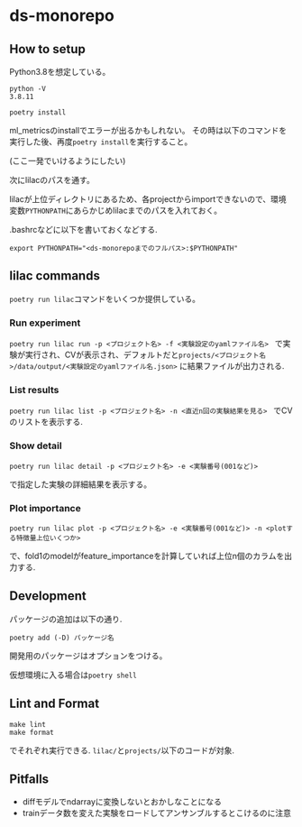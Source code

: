# ds-monorepo

## How to setup

Python3.8を想定している。

```
python -V
3.8.11
```
`poetry install`

ml_metricsのinstallでエラーが出るかもしれない。
その時は以下のコマンドを実行した後、再度`poetry install`を実行すること。

(ここ一発でいけるようにしたい)


次にlilacのパスを通す。

lilacが上位ディレクトリにあるため、各projectからimportできないので、環境変数`PYTHONPATH`にあらかじめlilacまでのパスを入れておく。

.bashrcなどに以下を書いておくなどする.

```
export PYTHONPATH="<ds-monorepoまでのフルパス>:$PYTHONPATH"
```

## lilac commands

`poetry run lilac`コマンドをいくつか提供している。

### Run experiment

`poetry run lilac run -p <プロジェクト名> -f <実験設定のyamlファイル名> `
で実験が実行され、CVが表示され、デフォルトだと`projects/<プロジェクト名>/data/output/<実験設定のyamlファイル名.json>`
に結果ファイルが出力される.

### List results

`poetry run lilac list -p <プロジェクト名> -n <直近n回の実験結果を見る> `
でCVのリストを表示する.

### Show detail

`poetry run lilac detail -p <プロジェクト名> -e <実験番号(001など)>`

で指定した実験の詳細結果を表示する。

### Plot importance

`poetry run lilac plot -p <プロジェクト名> -e <実験番号(001など)> -n <plotする特徴量上位いくつか>`

で、fold1のmodelがfeature_importanceを計算していれば上位n個のカラムを出力する.
## Development

パッケージの追加は以下の通り.

`poetry add (-D) パッケージ名`

開発用のパッケージはオプションをつける。

仮想環境に入る場合は`poetry shell`


## Lint and Format

```
make lint
make format
```

でそれぞれ実行できる. `lilac/`と`projects/`以下のコードが対象.


## Pitfalls

* diffモデルでndarrayに変換しないとおかしなことになる
* trainデータ数を変えた実験をロードしてアンサンブルするとこけるのに注意
